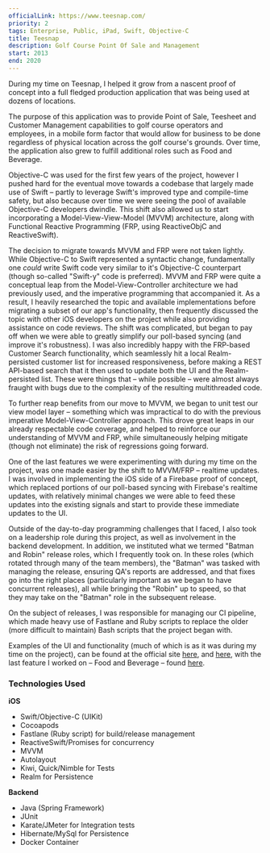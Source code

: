 ```yaml
---
officialLink: https://www.teesnap.com/
priority: 2
tags: Enterprise, Public, iPad, Swift, Objective-C
title: Teesnap
description: Golf Course Point Of Sale and Management
start: 2013
end: 2020
---
```


During my time on Teesnap, I helped it grow from a nascent proof of concept into a full fledged production application that was being used at dozens of locations. 

The purpose of this application was to provide Point of Sale, Teesheet and Customer Management capabilities to golf course operators and employees, in a mobile form factor that would allow for business to be done regardless of physical location across the golf course's grounds. Over time, the application also grew to fulfill additional roles such as Food and Beverage.

Objective-C was used for the first few years of the project, however I pushed hard for the eventual move towards a codebase that largely made use of Swift – partly to leverage Swift's improved type and compile-time safety, but also because over time we were seeing the pool of available Objective-C developers dwindle. This shift also allowed us to start incorporating a Model-View-View-Model (MVVM) architecture, along with Functional Reactive Programming (FRP, using ReactiveObjC and ReactiveSwift). 

The decision to migrate towards MVVM and FRP were not taken lightly. While Objective-C to Swift represented a syntactic change, fundamentally one _could_ write Swift code very similar to it's Objective-C counterpart (though so-called "Swift-y" code is preferred). MVVM and FRP were quite a conceptual leap from the Model-View-Controller architecture we had previously used, and the imperative programming that accompanied it. As a result, I heavily researched the topic and available implementations before migrating a subset of our app's functionality, then frequently discussed the topic with other iOS developers on the project while also providing assistance on code reviews. The shift was complicated, but began to pay off when we were able to greatly simplify our poll-based syncing (and improve it's robustness). I was also incredibly happy with the FRP-based Customer Search functionality, which seamlessly hit a local Realm-persisted customer list for increased responsiveness, before making a REST API-based search that it then used to update both the UI and the Realm-persisted list. These were things that – while possible – were almost always fraught with bugs due to the complexity of the resulting multithreaded code.

To further reap benefits from our move to MVVM, we began to unit test our view model layer – something which was impractical to do with the previous imperative Model-View-Controller approach. This drove great leaps in our already respectable code coverage, and helped to reinforce our understanding of MVVM and FRP, while simultaneously helping mitigate (though not eliminate) the risk of regressions going forward.

One of the last features we were experimenting with during my time on the project, was one made easier by the shift to MVVM/FRP – realtime updates. I was involved in implementing the iOS side of a Firebase proof of concept, which replaced portions of our poll-based syncing with Firebase's realtime updates, with relatively minimal changes we were able to feed these updates into the existing signals and start to provide these immediate updates to the UI.

Outside of the day-to-day programming challenges that I faced, I also took on a leadership role during this project, as well as involvement in the backend development. In addition, we instituted what we termed "Batman and Robin" release roles, which I frequently took on. In these roles (which rotated through many of the team members), the "Batman" was tasked with managing the release, ensuring QA's reports are addressed, and that fixes go into the right places (particularly important as we began to have concurrent releases), all while bringing the "Robin" up to speed, so that they may take on the "Batman" role in the subsequent release.

On the subject of releases, I was responsible for managing our CI pipeline, which made heavy use of Fastlane and Ruby scripts to replace the older (more difficult to maintain) Bash scripts that the project began with. 

Examples of the UI and functionality (much of which is as it was during my time on the project), can be found at the official site [here](https://www.teesnap.com/why-teesnap/point-of-sale/), and [here](https://www.teesnap.com/why-teesnap/tee-sheets/), with the last feature I worked on – Food and Beverage – found [here](https://www.teesnap.com/why-teesnap/food-and-beverage/).

### Technologies Used

**iOS**

* Swift/Objective-C (UIKit)
* Cocoapods
* Fastlane (Ruby script) for build/release management
* ReactiveSwift/Promises for concurrency
* MVVM
* Autolayout
* Kiwi, Quick/Nimble for Tests
* Realm for Persistence

**Backend**

* Java (Spring Framework)
* JUnit
* Karate/JMeter for Integration tests
* Hibernate/MySql for Persistence
* Docker Container
